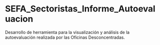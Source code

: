 # SEFA_Sectoristas_Informe_Autoevaluacion
Desarrollo de herramienta para la visualización y análisis de la autoevaluación realizada por las Oficinas Desconcentradas.
